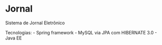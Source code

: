 # Jornal
Sistema de Jornal Eletrônico

Tecnologias:
	- Spring framework
	- MySQL via JPA com HIBERNATE 3.0
	- Java EE
